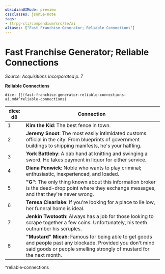 ```yaml
---
obsidianUIMode: preview
cssclasses: json5e-note
tags:
- ttrpg-cli/compendium/src/5e/ai
aliases: ["Fast Franchise Generator; Reliable Connections"]
---
```

# Fast Franchise Generator; Reliable Connections
*Source: Acquisitions Incorporated p. 7* 

**Reliable Connections**

`dice: [](fast-franchise-generator-reliable-connections-ai.md#^reliable-connections)`

| dice: d8 | Connection |
|----------|------------|
| 1 | **Kim the Kid**: The best fence in town. |
| 2 | **Jeremy Snoot**: The most easily intimidated customs official in the city. From blueprints of government buildings to shipping manifests, he's your halfling. |
| 3 | **York Battleby**: A dab hand at knitting and swinging a sword. He takes payment in liquor for either service. |
| 4 | **Diana Fenwick**: Noble who wants to play criminal; enthusiastic, inexperienced, and loaded. |
| 5 | **"G"**: The only thing known about this information broker is the dead-drop point where they exchange messages, and that they're never wrong. |
| 6 | **Teresa Clearlake**: If you're looking for a place to lie low, her funeral home is ideal. |
| 7 | **Jenkin Twotooth**: Always has a job for those looking to scrape together a few coins. Unfortunately, his teeth outnumber his scruples. |
| 8 | **"Mustard" Micah**: Famous for being able to get goods and people past any blockade. Provided you don't mind said goods or people smelling strongly of mustard for the next month. |
^reliable-connections